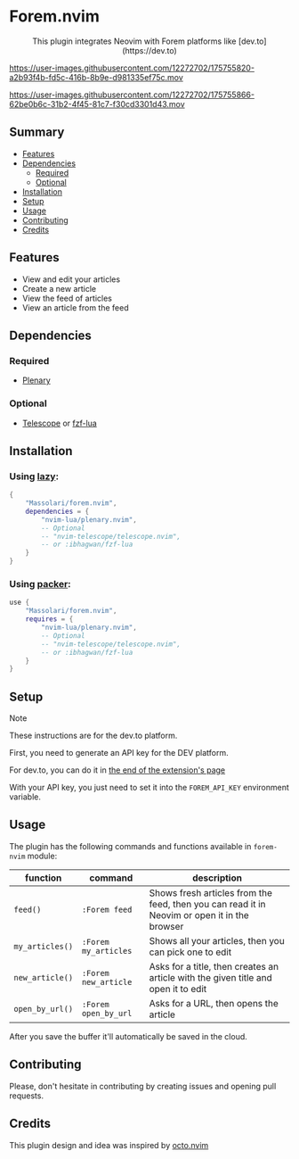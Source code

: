# Forem.nvim

<p align="center">This plugin integrates Neovim with Forem platforms like [dev.to](https://dev.to)</p>

https://user-images.githubusercontent.com/12272702/175755820-a2b93f4b-fd5c-416b-8b9e-d981335ef75c.mov

https://user-images.githubusercontent.com/12272702/175755866-62be0b6c-31b2-4f45-81c7-f30cd3301d43.mov

## Summary

- [Features](#features)
- [Dependencies](#dependencies)
  - [Required](#required)
  - [Optional](#optional)
- [Installation](#installation)
- [Setup](#setup)
- [Usage](#usage)
- [Contributing](#contributing)
- [Credits](#credits)

## Features

- View and edit your articles
- Create a new article
- View the feed of articles
- View an article from the feed

## Dependencies

### Required

- [Plenary](https://github.com/nvim-lua/plenary.nvim)

### Optional

- [Telescope](https://github.com/nvim-telescope/telescope.nvim) or [fzf-lua](https://github.com/ibhagwan/fzf-lua)

## Installation

### Using [lazy](https://github.com/folke/lazy.nvim):

```lua
{
    "Massolari/forem.nvim",
    dependencies = {
        "nvim-lua/plenary.nvim",
        -- Optional
        -- "nvim-telescope/telescope.nvim",
        -- or :ibhagwan/fzf-lua
    }
}
```

### Using [packer](https://github.com/wbthomason/packer.nvim):

```lua
use {
    "Massolari/forem.nvim",
    requires = {
        "nvim-lua/plenary.nvim",
        -- Optional
        -- "nvim-telescope/telescope.nvim",
        -- or :ibhagwan/fzf-lua
    }
}
```

## Setup

> [!NOTE]
> These instructions are for the dev.to platform.

First, you need to generate an API key for the DEV platform.

For dev.to, you can do it in [the end of the extension's page](https://dev.to/settings/extensions)

With your API key, you just need to set it into the `FOREM_API_KEY` environment variable.

## Usage

The plugin has the following commands and functions available in `forem-nvim` module:

| function        | command              | description                                                                                  |
| --------------- | -------------------- | -------------------------------------------------------------------------------------------- |
| `feed()`        | `:Forem feed`        | Shows fresh articles from the feed, then you can read it in Neovim or open it in the browser |
| `my_articles()` | `:Forem my_articles` | Shows all your articles, then you can pick one to edit                                       |
| `new_article()` | `:Forem new_article` | Asks for a title, then creates an article with the given title and open it to edit           |
| `open_by_url()` | `:Forem open_by_url` | Asks for a URL, then opens the article                                                       |

After you save the buffer it'll automatically be saved in the cloud.

## Contributing

Please, don't hesitate in contributing by creating issues and opening pull requests.

## Credits

This plugin design and idea was inspired by [octo.nvim](https://github.com/pwntester/octo.nvim)

